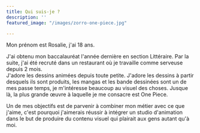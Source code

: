 ```yaml
---
title: Qui suis-je ?
description: ''
featured_image: "/images/zorro-one-piece.jpg"

---
```


Mon prénom est Rosalie, j'ai 18 ans.

J'ai obtenu mon baccalauréat l'année dernière en section Littéraire. Par la suite, j'ai été recruté dans un restaurant où je travaille comme serveuse depuis 2 mois.  
J'adore les dessins animées depuis toute petite. J'adore les dessins à partir desquels ils sont produits, les mangas et les bande dessinées sont un de mes passe temps, je m'intéresse beaucoup au visuel des choses. Jusque là, la plus grande œuvre à laquelle je me consacre est One Piece.

Un de mes objectifs est de parvenir à combiner mon métier avec ce que j'aime, c'est pourquoi j'aimerais réussir à intégrer un studio d'animation dans le but de produire du contenu visuel qui plairait aux gens autant qu'à moi.